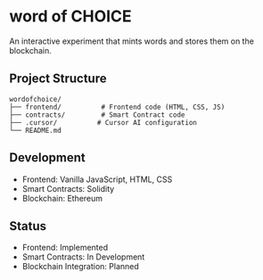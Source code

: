 # word of CHOICE 

An interactive experiment that mints words and stores them on the blockchain.

## Project Structure

```
wordofchoice/
├── frontend/          # Frontend code (HTML, CSS, JS)
├── contracts/         # Smart Contract code
├── .cursor/          # Cursor AI configuration
└── README.md
```

## Development

- Frontend: Vanilla JavaScript, HTML, CSS
- Smart Contracts: Solidity
- Blockchain: Ethereum

## Status

- Frontend: Implemented
- Smart Contracts: In Development
- Blockchain Integration: Planned 
